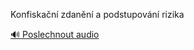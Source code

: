 
Konfiskační zdanění a podstupování rizika

[🔊 Poslechnout audio](/data/7-paragraphs/audio/chapter_160/para_001-Konfiskan-zdann-a-podstupovn-rizika.mp3)

